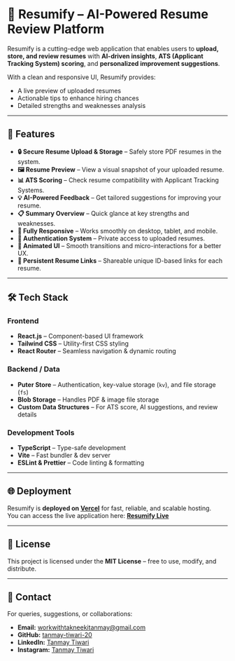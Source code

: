 # 📄 Resumify – AI-Powered Resume Review Platform

Resumify is a cutting-edge web application that enables users to **upload, store, and review resumes** with **AI-driven insights**, **ATS (Applicant Tracking System) scoring**, and **personalized improvement suggestions**.  

With a clean and responsive UI, Resumify provides:
- A live preview of uploaded resumes  
- Actionable tips to enhance hiring chances  
- Detailed strengths and weaknesses analysis  

---

## 🚀 Features

- **🔒 Secure Resume Upload & Storage** – Safely store PDF resumes in the system.
- **🖼 Resume Preview** – View a visual snapshot of your uploaded resume.
- **📊 ATS Scoring** – Check resume compatibility with Applicant Tracking Systems.
- **💡 AI-Powered Feedback** – Get tailored suggestions for improving your resume.
- **📋 Summary Overview** – Quick glance at key strengths and weaknesses.
- **📱 Fully Responsive** – Works smoothly on desktop, tablet, and mobile.
- **🔑 Authentication System** – Private access to uploaded resumes.
- **🎨 Animated UI** – Smooth transitions and micro-interactions for a better UX.
- **🔗 Persistent Resume Links** – Shareable unique ID-based links for each resume.

---

## 🛠 Tech Stack

### **Frontend**
- **React.js** – Component-based UI framework  
- **Tailwind CSS** – Utility-first CSS styling  
- **React Router** – Seamless navigation & dynamic routing  

### **Backend / Data**
- **Puter Store** – Authentication, key-value storage (`kv`), and file storage (`fs`)  
- **Blob Storage** – Handles PDF & image file storage  
- **Custom Data Structures** – For ATS score, AI suggestions, and review details  

### **Development Tools**
- **TypeScript** – Type-safe development  
- **Vite** – Fast bundler & dev server  
- **ESLint & Prettier** – Code linting & formatting  

---

## 🌐 Deployment

Resumify is **deployed on [Vercel](https://vercel.com/)** for fast, reliable, and scalable hosting.  
You can access the live application here: **[Resumify Live](https://resumify-silk.vercel.app/)**

---

## 📜 License

This project is licensed under the **MIT License** – free to use, modify, and distribute.

---

## 📧 Contact

For queries, suggestions, or collaborations:

- **Email:** workwithtakneekitanmay@gmail.com  
- **GitHub:** [tanmay-tiwari-20](https://github.com/tanmay-tiwari-20/)  
- **LinkedIn:** [Tanmay Tiwari](https://linkedin.com/in/tanmay-tiwari20/)  
- **Instagram:** [Tanmay Tiwari](https://www.instagram.com/takneekitanmay/)  

